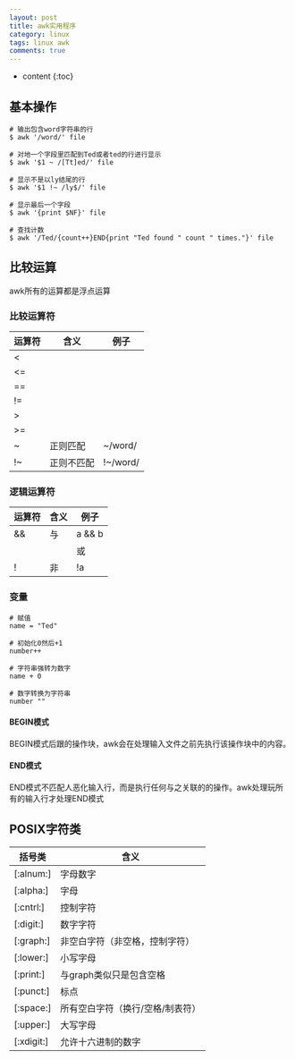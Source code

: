 ```yaml
---
layout: post
title: awk实用程序
category: linux
tags: linux awk
comments: true
---
```


* content
{:toc}

## 基本操作

```
# 输出包含word字符串的行
$ awk '/word/' file

# 对地一个字段里匹配到Ted或者ted的行进行显示
$ awk '$1 ~ /[Tt]ed/' file

# 显示不是以ly结尾的行
$ awk '$1 !~ /ly$/' file

# 显示最后一个字段
$ awk '{print $NF}' file

# 查找计数
$ awk '/Ted/{count++}END{print "Ted found " count " times."}' file
```







## 比较运算

awk所有的运算都是浮点运算

### 比较运算符

运算符  | 含义  |例子
--------|-------|-----
<       |   |
<=      |   |
==      |   |
!=      |   |
>       |   |
>=      |   |
~       | 正则匹配| ~/word/
!~      | 正则不匹配| !~/word/

### 逻辑运算符

运算符  | 含义  |例子
--------|-------|-----
&&      | 与    | a && b
||      | 或    | a || b
!       | 非    | !a

### 变量

```
# 赋值
name = "Ted"

# 初始化0然后+1
number++

# 字符串强转为数字
name + 0

# 数字转换为字符串
number ""

```

#### BEGIN模式

BEGIN模式后跟的操作块，awk会在处理输入文件之前先执行该操作块中的内容。

#### END模式

END模式不匹配人恶化输入行，而是执行任何与之关联的的操作。awk处理玩所有的输入行才处理END模式
## POSIX字符类

括号类      | 含义
------------|-----------
[:alnum:]   | 字母数字
[:alpha:]   | 字母
[:cntrl:]   | 控制字符
[:digit:]   | 数字字符
[:graph:]   | 非空白字符（非空格，控制字符）
[:lower:]   | 小写字母
[:print:]   | 与graph类似只是包含空格
[:punct:]   | 标点
[:space:]   | 所有空白字符（换行/空格/制表符）
[:upper:]   | 大写字母
[:xdigit:]  | 允许十六进制的数字


